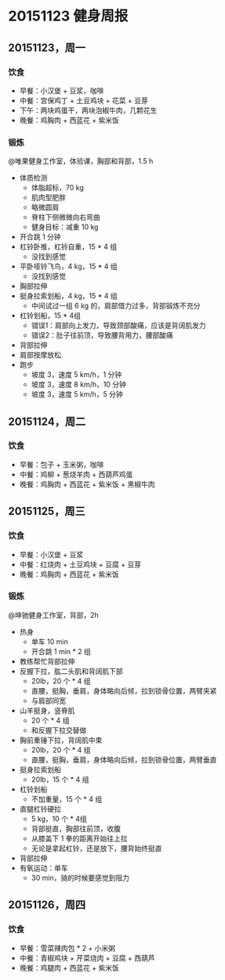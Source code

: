 # 20151123 健身周报

## 20151123，周一

### 饮食

- 早餐：小汉堡 + 豆浆，咖啡
- 中餐：宫保鸡丁 + 土豆鸡块 + 花菜 + 豆芽
- 下午：两块鸡蛋干，两块泡椒牛肉，几颗花生
- 晚餐：鸡胸肉 + 西蓝花 + 紫米饭

### 锻炼

@唯果健身工作室，体验课，胸部和背部，1.5 h

- 体质检测
	+ 体脂超标，70 kg
	+ 肌肉型肥胖
	+ 略微圆肩
	+ 脊柱下侧微微向右弯曲
	+ 健身目标：减重 10 kg
- 开合跳 1 分钟
- 杠铃卧推，杠铃自重，15 * 4 组
	+ 没找到感觉
- 平卧哑铃飞鸟，4 kg，15 * 4 组
	+ 没找到感觉
- 胸部拉伸
- 挺身拉索划船，4 kg，15 * 4 组
	+ 中间试过一组 6 kg 的，肩部借力过多，背部锻炼不充分
- 杠铃划船，15 * 4组
	+ 错误1：肩部向上发力，导致颈部酸痛，应该是背阔肌发力
	+ 错误2：肚子往前顶，导致腰背用力，腰部酸痛
- 背部拉伸
- 肩部按摩放松
- 跑步
    + 坡度 3，速度 5 km/h，1 分钟
    + 坡度 3，速度 8 km/h，10 分钟
    + 坡度 3，速度 5 km/h，5 分钟

    
## 20151124，周二

### 饮食

- 早餐：包子 + 玉米粥，咖啡
- 中餐：鸡柳 + 葱烧羊肉 + 西葫芦鸡蛋
- 晚餐：鸡胸肉 + 西蓝花 + 紫米饭 + 黑椒牛肉


## 20151125，周三

### 饮食

- 早餐：小汉堡 + 豆浆
- 中餐：红烧肉 + 土豆鸡块 + 豆腐 + 豆芽
- 晚餐：鸡胸肉 + 西蓝花 + 紫米饭

### 锻炼

@坤驰健身工作室，背部，2h

- 热身
	+ 单车 10 min
	+ 开合跳 1 min * 2 组
- 教练帮忙背部拉伸
- 反握下拉，肱二头肌和背阔肌下部	
	+ 20lb，20 个 * 4 组
	+ 直腰，挺胸，垂肩，身体略向后倾，拉到锁骨位置，两臂夹紧
	+ 与肩部同宽
- 山羊挺身，竖脊肌
	+ 20 个 * 4 组
	+ 和反握下拉交替做
- 胸前重锤下拉，背阔肌中束
	+ 20lb，20 个 * 4 组
	+ 直腰，挺胸，垂肩，身体略向后倾，拉到锁骨位置，两臂垂直
- 挺身拉索划船
	+ 20lb，15 个 * 4 组
- 杠铃划船
	+ 不加重量，15 个 * 4 组
- 直腿杠铃硬拉
    + 5 kg，10 个 * 4组
    + 背部挺直，胸部往前顶，收腹
    + 从膝盖下 1 拳的距离开始往上拉
    + 无论是拿起杠铃，还是放下，腰背始终挺直
- 背部拉伸
- 有氧运动：单车
	+ 30 min，骑的时候要感觉到阻力


## 20151126，周四

### 饮食

- 早餐：雪菜辣肉包 * 2 + 小米粥
- 中餐：青椒鸡块 + 芹菜烧肉 + 豆腐 + 西葫芦
- 晚餐：鸡腿肉 + 西蓝花 + 紫米饭